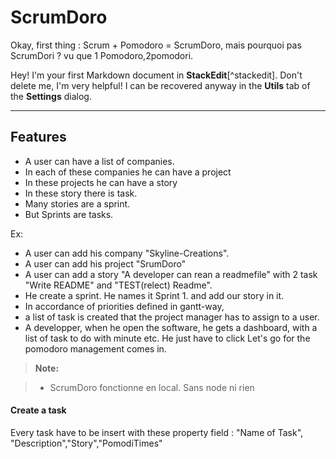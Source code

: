 ScrumDoro
===================

Okay, first thing : Scrum + Pomodoro = ScrumDoro, mais pourquoi pas ScrumDori ? vu que 1 Pomodoro,2pomodori. 



Hey! I'm your first Markdown document in **StackEdit**[^stackedit]. Don't delete me, I'm very helpful! I can be recovered anyway in the **Utils** tab of the <i class="icon-cog"></i> **Settings** dialog.

----------


Features
-------------
- A user can have a list of companies. 
- In each of these companies he can have a project
- In these projects he can have a story
- In these story there is task.
- Many stories are a sprint.
- But Sprints are tasks.

Ex:
- A user can add his company "Skyline-Creations". 
- A user can add his project "SrumDoro"
- A user can add a story "A developer can rean a readmefile" with 2 task "Write README" and "TEST(relect) Readme".
- He create a sprint. He names it Sprint 1. and add our story in it. 
- In accordance of priorities defined in gantt-way, 
- a list of task is created that the project manager has to assign to a user.
- A developper, when he open the software, he gets a dashboard, with a list of task to do with minute etc. He just have to click Let's go for the pomodoro management comes in. 


> **Note:**

> - ScrumDoro fonctionne en local. Sans node ni rien

#### <i class="icon-file"></i> Create a task

Every task have to be insert with these property field : "Name of Task", "Description","Story","PomodiTimes"

